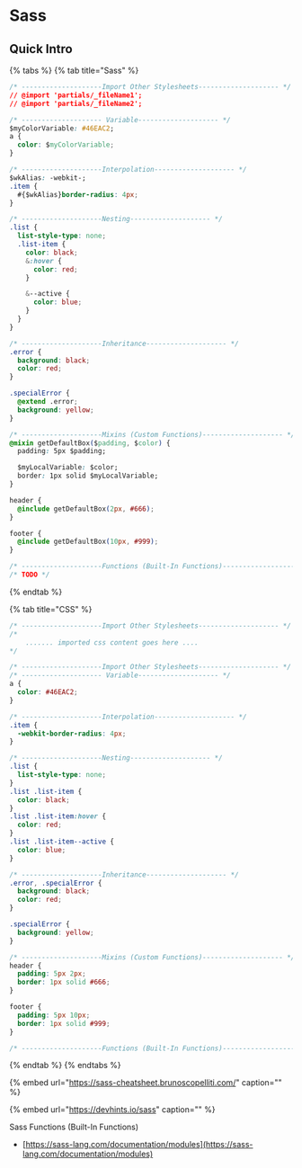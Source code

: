# Sass

## Quick Intro

{% tabs %}
{% tab title="Sass" %}
```css
/* --------------------Import Other Stylesheets-------------------- */
// @import 'partials/_fileName1';
// @import 'partials/_fileName2';

/* -------------------- Variable-------------------- */
$myColorVariable: #46EAC2;
a {
  color: $myColorVariable;
}

/* --------------------Interpolation-------------------- */
$wkAlias: -webkit-;
.item {
  #{$wkAlias}border-radius: 4px;
}

/* --------------------Nesting-------------------- */
.list {
  list-style-type: none;
  .list-item {
    color: black;
    &:hover {
      color: red;
    }

    &--active {
      color: blue;
    }
  }
}

/* --------------------Inheritance-------------------- */
.error {
  background: black;
  color: red;
}

.specialError {
  @extend .error;
  background: yellow;
}

/* --------------------Mixins (Custom Functions)-------------------- */
@mixin getDefaultBox($padding, $color) {
  padding: 5px $padding;

  $myLocalVariable: $color;
  border: 1px solid $myLocalVariable;
}

header {
  @include getDefaultBox(2px, #666);
}

footer {
  @include getDefaultBox(10px, #999);
}

/* --------------------Functions (Built-In Functions)-------------------- */
/* TODO */
```
{% endtab %}

{% tab title="CSS" %}
```css
/* --------------------Import Other Stylesheets-------------------- */
/*
    ....... imported css content goes here ....
*/

/* --------------------Import Other Stylesheets-------------------- */
/* -------------------- Variable-------------------- */
a {
  color: #46EAC2;
}

/* --------------------Interpolation-------------------- */
.item {
  -webkit-border-radius: 4px;
}

/* --------------------Nesting-------------------- */
.list {
  list-style-type: none;
}
.list .list-item {
  color: black;
}
.list .list-item:hover {
  color: red;
}
.list .list-item--active {
  color: blue;
}

/* --------------------Inheritance-------------------- */
.error, .specialError {
  background: black;
  color: red;
}

.specialError {
  background: yellow;
}

/* --------------------Mixins (Custom Functions)-------------------- */
header {
  padding: 5px 2px;
  border: 1px solid #666;
}

footer {
  padding: 5px 10px;
  border: 1px solid #999;
}

/* --------------------Functions (Built-In Functions)-------------------- */
```
{% endtab %}
{% endtabs %}

{% embed url="https://sass-cheatsheet.brunoscopelliti.com/" caption="" %}

{% embed url="https://devhints.io/sass" caption="" %}

Sass Functions \(Built-In Functions\)

* [https://sass-lang.com/documentation/modules](https://sass-lang.com/documentation/modules)

